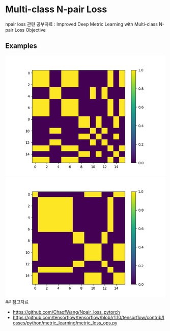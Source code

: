 # Multi-class N-pair Loss

npair loss 관련 공부자료 : Improved Deep Metric Learning with Multi-class N-pair Loss Objective

## Examples
<img src='examples/labels_remapped.png' />

<img src='examples/labels_remapped2.png' />
## 참고자료

* https://github.com/ChaofWang/Npair_loss_pytorch
* https://github.com/tensorflow/tensorflow/blob/r1.10/tensorflow/contrib/losses/python/metric_learning/metric_loss_ops.py
